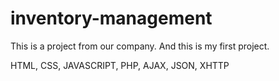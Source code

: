 # inventory-management

This is a project from our company. And this is my first project.

HTML, CSS, JAVASCRIPT, PHP, AJAX, JSON, XHTTP

